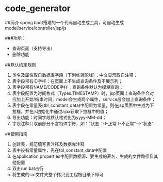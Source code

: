 # code_generator

##简介
spring boot搭建的一个代码自动生成工具，可自动生成model/service/controller/jsp/js

###功能：
+ 查询页面（支持导出）
+ 删除功能

##默认约定规则
1. 类名及属性取自数据库字段（下划线转驼峰）；中文显示取自注释；
2. 表字段带有ID字样：在页面上不生成查询条件及不展示列；
2. 表字段带有NAME/CODE字样：查询条件默认为模糊查询；
3. 表字段配置为时间格式（Types.TIMESTAMP）时，jsp页面上查询条件会对应加上开始/结束时间，model会生成两个属性，service层会加上查询条件；
4. 表字段在常量表(tbl_constant_data)中配置为常量，则在jsp页面中生成为下拉框，并在js初始化中通过ajax获取下拉框中的值；
5. 导出功能：时间字段默认格式化为yyyy-MM-dd；
6. 字段注释只取前部分不含特殊字符，如：“状态：0-正常 1-不正常”-->“状态”

##使用指南
1. 创建表，规范填写表注释及数据库注释
2. 表中设有常量属性，先在tbl_constant_data中配置
3. 在application.properties中配置数据源、要生成的表名、生成的文件路径及其他配置
4. 双击run.bat击行
5. 将生成的src文件夹整个拷贝到工程根目录下即可